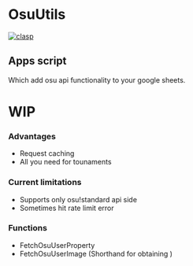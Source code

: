 # OsuUtils
[![clasp](https://img.shields.io/badge/built%20with-clasp-4285f4.svg)](https://github.com/google/clasp)
## Apps script
Which add osu api functionality to your google sheets.

# WIP
### Advantages
- Request caching
- All you need for tounaments

### Current limitations
- Supports only osu!standard api side
- Sometimes hit rate limit error

### Functions
- FetchOsuUserProperty
- FetchOsuUserImage (Shorthand for obtaining )